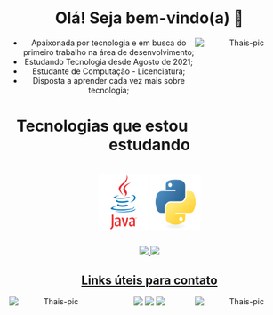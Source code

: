 <h1 align="center" >Olá! Seja bem-vindo(a) 👋</h1>
<div align="center">
  <img align="right" height="170" width="170" alt="Thais-pic" title="Thais-pic" src="https://assets.wprock.fr/emoji/joypixels/512/1f469-1f4bb.png" />
 
 - Apaixonada por tecnologia e em busca do primeiro trabalho na área de desenvolvimento;
 - Estudando Tecnologia desde Agosto de 2021;
 - Estudante de Computação - Licenciatura; 
 - Disposta a aprender cada vez mais sobre tecnologia;
 
##

<h1 align="center" >Tecnologias que estou estudando</h1>
    
  </div>
<div align="center"><br>
   <img align="middle" alt="thais-java" height="100" width="90" src="https://raw.githubusercontent.com/devicons/devicon/1119b9f84c0290e0f0b38982099a2bd027a48bf1/icons/java/java-original-wordmark.svg">
  <img align="middle" alt="thais-Python" height="100" width="90" src="https://raw.githubusercontent.com/devicons/devicon/master/icons/python/python-original.svg"> 
  
</div>

##

<div align="center">
  <a href="https://github.com/Thaisalessandra">
  <img height="150em" src="https://github-readme-stats.vercel.app/api?username=Thaisalessandra&show_icons=true&theme=dracula&include_all_commits=true&count_private=true"/>
  <img height="150em" src="https://github-readme-stats.vercel.app/api/top-langs/?username=Thaisalessandra&layout=compact&langs_count=7&theme=dracula"/>
  </div>
  

<h2 align="center" >Links úteis para contato</h2>





<div align="center">
  <img align="right" height="170" width="170" alt="Thais-pic" title="Thais-pic" src="https://i.pinimg.com/originals/e5/93/ab/e593ab0589d5f1b389e4dfbcce2bce20.gif" />
  <img align="left" height="170" width="170" alt="Thais-pic" title="Thais-pic" src="https://media.tenor.com/-6m2vqRjKDEAAAAj/geek-girl.gif" />
  
  </div>
  <div align="center"> 
 
  <a href="https://www.instagram.com/neuroticathais/" target="_blank"><img src="https://img.shields.io/badge/-Instagram-%23E4405F?style=for-the-badge&logo=instagram&logoColor=white" target="_blank"></a>
  <a href = "mailto:taaysalessandra@gmail.com"><img src="https://img.shields.io/badge/-Gmail-%23333?style=for-the-badge&logo=gmail&logoColor=white" target="_blank"></a>
  <a href="https://www.linkedin.com/in/thais-alessandra-de-souza-costa-49a73614b/" target="_blank"><img src="https://img.shields.io/badge/-LinkedIn-%230077B5?style=for-the-badge&logo=linkedin&logoColor=white" target="_blank"></a> 
 </div>
